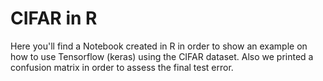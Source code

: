 # CIFAR in R
Here you'll find a Notebook created in R in order to show an example on how to use Tensorflow (keras) using the CIFAR dataset. Also we printed a confusion matrix in order to assess the final test error.
